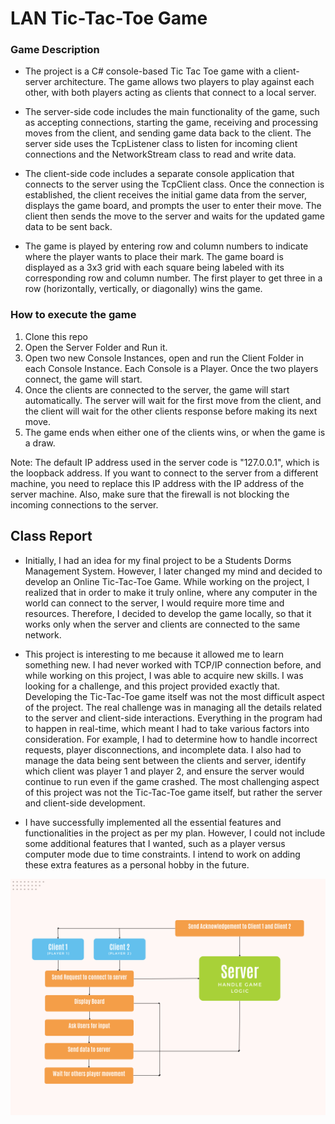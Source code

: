 # LAN Tic-Tac-Toe Game

### Game Description

- The project is a C# console-based Tic Tac Toe game with a client-server architecture. The game allows two players to play against each other, with both players acting as clients that connect to a local server.

- The server-side code includes the main functionality of the game, such as accepting connections, starting the game, receiving and processing moves from the client, and sending game data back to the client. The server side uses the TcpListener class to listen for incoming client connections and the NetworkStream class to read and write data.

- The client-side code includes a separate console application that connects to the server using the TcpClient class. Once the connection is established, the client receives the initial game data from the server, displays the game board, and prompts the user to enter their move. The client then sends the move to the server and waits for the updated game data to be sent back.

- The game is played by entering row and column numbers to indicate where the player wants to place their mark. The game board is displayed as a 3x3 grid with each square being labeled with its corresponding row and column number. The first player to get three in a row (horizontally, vertically, or diagonally) wins the game.

### How to execute the game
 1. Clone this repo
 2. Open the Server Folder and Run it.
 3. Open two new Console Instances, open and run the Client Folder in each Console Instance. Each Console is a Player. Once the two players connect, the game will start.
 4. Once the clients are connected to the server, the game will start automatically. The server will wait for the first move from the client, and the client will wait for the other clients response before making its next move.
 5. The game ends when either one of the clients wins, or when the game is a draw.

 Note: The default IP address used in the server code is "127.0.0.1", which is the loopback address. If you want to connect to the server from a different machine, you need to replace this IP address with the IP address of the server machine. Also, make sure that the firewall is not blocking the incoming connections to the server.

 ## Class Report
 
- Initially, I had an idea for my final project to be a Students Dorms Management System. However, I later changed my mind and decided to develop an Online Tic-Tac-Toe Game. While working on the project, I realized that in order to make it truly online, where any computer in the world can connect to the server, I would require more time and resources. Therefore, I decided to develop the game locally, so that it works only when the server and clients are connected to the same network.

- This project is interesting to me because it allowed me to learn something new. I had never worked with TCP/IP connection before, and while working on this project, I was able to acquire new skills. I was looking for a challenge, and this project provided exactly that. Developing the Tic-Tac-Toe game itself was not the most difficult aspect of the project. The real challenge was in managing all the details related to the server and client-side interactions. Everything in the program had to happen in real-time, which meant I had to take various factors into consideration. For example, I had to determine how to handle incorrect requests, player disconnections, and incomplete data. I also had to manage the data being sent between the clients and server, identify which client was player 1 and player 2, and ensure the server would continue to run even if the game crashed. The most challenging aspect of this project was not the Tic-Tac-Toe game itself, but rather the server and client-side development.

- I have successfully implemented all the essential features and functionalities in the project as per my plan. However, I could not include some additional features that I wanted, such as a player versus computer mode due to time constraints. I intend to work on adding these extra features as a personal hobby in the future.

![Basic Game Functionality](map.png)